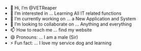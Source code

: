 - 👋 Hi, I’m @VETReaper
- 👀 I’m interested in ... Learning All IT related functions 
- 🌱 I’m currently working on ... a New Application and System
- 💞️ I’m looking to collaborate on ... Anything and everything
- 📫 How to reach me ... find my website
- 😄 Pronouns: ... I am a male (Sir) 
- ⚡ Fun fact: ... I love my service dog and learning

<!---
TBirdPIT/TBirdPIT is a ✨ special ✨ repository because its `README.md` (this file) appears on your GitHub profile.
You can click the Preview link to take a look at your changes.
--->
